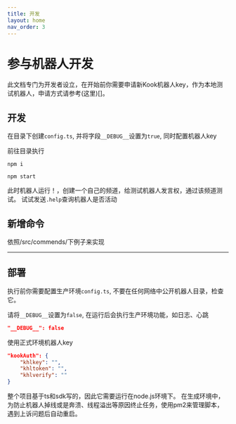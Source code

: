 ```yaml
---
title: 开发
layout: home
nav_order: 3
---
```


# 参与机器人开发

此文档专门为开发者设立，在开始前你需要申请新Kook机器人key，作为本地测试机器人，申请方式请参考(这里)[]。

## 开发

在目录下创建`config.ts`, 并将字段`__DEBUG__`设置为`true`, 同时配置机器人key

前往目录执行
```
npm i

npm start
```

此时机器人运行！，创建一个自己的频道，给测试机器人发言权，通过该频道测试。 试试发送`.help`查询机器人是否活动

## 新增命令

依照/src/commends/下例子来实现

---

## 部署

执行前你需要配置生产环境`config.ts`, 不要在任何网络中公开机器人目录，检查它。

请将`__DEBUG__`设置为`false`, 在运行后会执行生产环境功能，如日志、心跳
```json
"__DEBUG__": false
```

使用正式环境机器人key

```json
"kookAuth": {
    "khlkey": "",
    "khltoken": "",
    "khlverify": ""
}
```

整个项目基于ts和sdk写的，因此它需要运行在node.js环境下。 在生成环境中，为防止机器人掉线或是奔溃、线程溢出等原因终止任务，使用pm2来管理脚本，遇到上诉问题后自动重启。
